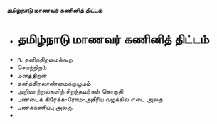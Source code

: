 **தமிழ்நாடு மாணவர் கணினித் திட்டம்**
- # தமிழ்நாடு மாணவர் கணினித் திட்டம்
- n. தனித்திறமைக்கூறு
- செயற்றிறம்
- மனத்திறன்
- தனித்திறலாண்மைக்குழுமம்
- அறிவாற்றல்களிற் சிறந்தவர்கள் தொகுதி
- பண்டைக் கிரேக்க-ரோம-அசீரிய வழக்கில் எடை அலகு
- பணக்கணிப்பு அலகு.
-

